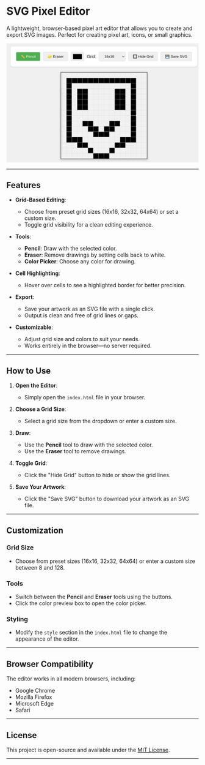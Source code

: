 # SVG Pixel Editor

A lightweight, browser-based pixel art editor that allows you to create and export SVG images. Perfect for creating pixel art, icons, or small graphics.

![SVG Pixel Editor Screenshot](screenshot.png)

---

## Features

- **Grid-Based Editing**:
  - Choose from preset grid sizes (16x16, 32x32, 64x64) or set a custom size.
  - Toggle grid visibility for a clean editing experience.

- **Tools**:
  - **Pencil**: Draw with the selected color.
  - **Eraser**: Remove drawings by setting cells back to white.
  - **Color Picker**: Choose any color for drawing.

- **Cell Highlighting**:
  - Hover over cells to see a highlighted border for better precision.

- **Export**:
  - Save your artwork as an SVG file with a single click.
  - Output is clean and free of grid lines or gaps.

- **Customizable**:
  - Adjust grid size and colors to suit your needs.
  - Works entirely in the browser—no server required.

---

## How to Use

1. **Open the Editor**:
   - Simply open the `index.html` file in your browser.

2. **Choose a Grid Size**:
   - Select a grid size from the dropdown or enter a custom size.

3. **Draw**:
   - Use the **Pencil** tool to draw with the selected color.
   - Use the **Eraser** tool to remove drawings.

4. **Toggle Grid**:
   - Click the "Hide Grid" button to hide or show the grid lines.

5. **Save Your Artwork**:
   - Click the "Save SVG" button to download your artwork as an SVG file.

---

## Customization

### Grid Size
- Choose from preset sizes (16x16, 32x32, 64x64) or enter a custom size between 8 and 128.

### Tools
- Switch between the **Pencil** and **Eraser** tools using the buttons.
- Click the color preview box to open the color picker.

### Styling
- Modify the `style` section in the `index.html` file to change the appearance of the editor.


---

## Browser Compatibility

The editor works in all modern browsers, including:
- Google Chrome
- Mozilla Firefox
- Microsoft Edge
- Safari

---

## License

This project is open-source and available under the [MIT License](LICENSE).

---